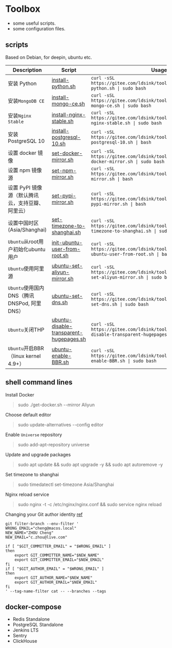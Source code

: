 Toolbox
===
* some useful scripts.
* some configuration files.

scripts
---
Based on Debian, for deepin, ubuntu etc.

Description | Script| Usage
---|---|---
安装 Python | [install-python.sh](./install-python.sh) | `curl -sSL https://gitee.com/ldsink/toolbox/raw/master/install-python.sh \| sudo bash`
安装`MongoDB CE` | [install-mongo-ce.sh](./install-mongo-ce.sh) | `curl -sSL https://gitee.com/ldsink/toolbox/raw/master/install-mongo-ce.sh \| sudo bash`
安装`Nginx Stable` | [install-nginx-stable.sh](./install-nginx-stable.sh) | `curl -sSL https://gitee.com/ldsink/toolbox/raw/master/install-nginx-stable.sh \| sudo bash`
安装 PostgreSQL 10 | [install-postgresql-10.sh](./install-postgresql-10.sh) | `curl -sSL https://gitee.com/ldsink/toolbox/raw/master/install-postgresql-10.sh \| bash`
设置 docker 镜像 | [set-docker-mirror.sh](./set-docker-mirror.sh) | `curl -sSL https://gitee.com/ldsink/toolbox/raw/master/set-docker-mirror.sh \| sudo bash`
设置 npm 镜像源 | [set-npm-mirror.sh](./set-npm-mirror.sh) | `curl -sSL https://gitee.com/ldsink/toolbox/raw/master/set-npm-mirror.sh \| bash`
设置 PyPI 镜像源（默认腾讯云，支持豆瓣、阿里云） | [set-pypi-mirror.sh](./set-pypi-mirror.sh) | `curl -sSL https://gitee.com/ldsink/toolbox/raw/master/set-pypi-mirror.sh \| bash`
设置中国时区(Asia/Shanghai) | [set-timezone-to-shanghai.sh](./set-timezone-to-shanghai.sh) | `curl -sSL https://gitee.com/ldsink/toolbox/raw/master/set-timezone-to-shanghai.sh \| sudo bash`
`Ubuntu`从root用户初始化ubuntu用户 | [init-ubuntu-user-from-root.sh](./init-ubuntu-user-from-root.sh) | `curl -sSL https://gitee.com/ldsink/toolbox/raw/master/init-ubuntu-user-from-root.sh \| bash`
`Ubuntu`使用阿里源 | [ubuntu-set-aliyun-mirror.sh](./ubuntu-set-aliyun-mirror.sh) | `curl -sSL https://gitee.com/ldsink/toolbox/raw/master/ubuntu-set-aliyun-mirror.sh \| sudo bash`
`Ubuntu`使用国内DNS（腾讯DNSPod, 阿里DNS） | [ubuntu-set-dns.sh](./ubuntu-set-dns.sh) | `curl -sSL https://gitee.com/ldsink/toolbox/raw/master/ubuntu-set-dns.sh \| sudo bash`
`Ubuntu`关闭THP | [ubuntu-disable-transparent-hugepages.sh](./ubuntu-disable-transparent-hugepages.sh) | `curl -sSL https://gitee.com/ldsink/toolbox/raw/master/ubuntu-disable-transparent-hugepages.sh \| sudo bash`
`Ubuntu`开启BBR（linux kernel 4.9+） | [ubuntu-enable-BBR.sh](./ubuntu-enable-BBR.sh) | `curl -sSL https://gitee.com/ldsink/toolbox/raw/master/ubuntu-enable-BBR.sh \| sudo bash`

shell command lines
---

Install Docker
> sudo ./get-docker.sh --mirror Aliyun

Choose default editor
> sudo update-alternatives --config editor

Enable `Universe` repository
> sudo add-apt-repository universe

Update and upgrade packages
> sudo apt update && sudo apt upgrade -y && sudo apt autoremove -y

Set timezone to shanghai
> sudo timedatectl set-timezone Asia/Shanghai

Nginx reload service
> sudo nginx -t -c /etc/nginx/nginx.conf && sudo service nginx reload

Changing your Git author identity [ref](https://www.git-tower.com/learn/git/faq/change-author-name-email)
```shell
git filter-branch --env-filter '
WRONG_EMAIL="cheng@macos.local"
NEW_NAME="ZHOU Cheng"
NEW_EMAIL="c.zhou@live.com"

if [ "$GIT_COMMITTER_EMAIL" = "$WRONG_EMAIL" ]
then
    export GIT_COMMITTER_NAME="$NEW_NAME"
    export GIT_COMMITTER_EMAIL="$NEW_EMAIL"
fi
if [ "$GIT_AUTHOR_EMAIL" = "$WRONG_EMAIL" ]
then
    export GIT_AUTHOR_NAME="$NEW_NAME"
    export GIT_AUTHOR_EMAIL="$NEW_EMAIL"
fi
' --tag-name-filter cat -- --branches --tags
```

docker-compose
---

* Redis Standalone
* PostgreSQL Standalone
* Jenkins LTS
* Sentry
* ClickHouse

